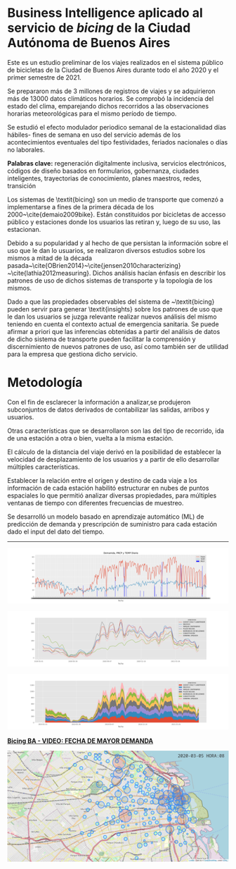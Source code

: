 # Business Intelligence aplicado al servicio de *bicing* de la Ciudad Autónoma de Buenos Aires

Este es un estudio preliminar de los viajes realizados en el sistema público de
bicicletas de la Ciudad de Buenos Aires durante todo el año 2020 y el primer
semestre de 2021.

Se prepararon más de 3 millones de registros de viajes y se adquirieron más de
13000 datos climáticos horarios. Se comprobó la incidencia
del estado del clima, emparejando dichos recorridos a las observaciones
horarias meteorológicas para el mismo período de tiempo.

Se estudió el efecto modulador periodico semanal de la estacionalidad días
hábiles- fines de semana en uso del servicio además de los acontecimientos
eventuales del tipo festividades, feriados nacionales o días
no laborales.

**Palabras clave:** regeneración digitalmente inclusiva, servicios electrónicos,
códigos de diseño basados en formularios, gobernanza, ciudades inteligentes,
trayectorias de conocimiento, planes maestros, redes, 
transición

Los sistemas de \textit{bicing} son un medio de transporte que comenzó a implementarse a
fines de la primera década de los 2000~\cite{demaio2009bike}. Están
constituidos por bicicletas de accesso público y estaciones donde los usuarios
las retiran y, luego de su uso, las estacionan.

Debido a su popularidad y al hecho de que persistan la información sobre el uso
que le dan lo usuarios, se realizaron diversos estudios sobre los mismos a
mitad de la década pasada~\cite{OBrien2014}~\cite{jensen2010characterizing}
~\cite{lathia2012measuring}. Dichos análisis hacían énfasis en describir los
patrones de uso de dichos sistemas de transporte y la topología de los mismos. 

Dado a que las propiedades observables del sistema de ~\textit{bicing} pueden
servir para generar \textit{insights} sobre los patrones de uso que le dan los
usuarios se juzga relevante realizar nuevos análisis del mismo teniendo en
cuenta el contexto actual de emergencia sanitaria. Se puede afirmar a priori
que las inferencias obtenidas a partir del análisis de datos de dicho sistema
de transporte pueden facilitar la comprensión y discernimiento de nuevos
patrones de uso, así como también ser de utilidad para la empresa que gestiona
dicho servicio.

# Metodología

Con el fin de esclarecer la información a analizar,se produjeron subconjuntos de
datos derivados de contabilizar las salidas, arribos y usuarios.  

Otras características que se desarrollaron son las del tipo de recorrido, ida
de una estación a otra o bien, vuelta a la misma estación. 

El cálculo de la distancia del viaje derivó en la posibilidad de establecer la
velocidad de desplazamiento de los usuarios y a partir de ello desarrollar
múltiples características.

Establecer la relación entre el origen y destino de cada viaje a los
información de cada estación habilitó estructurar en nubes de puntos espaciales
lo que permitió analizar diversas propiedades, para múltiples ventanas de
tiempo con diferentes frecuencias de muestreo.  

Se desarrolló un modelo basado en aprendizaje automático (ML) de predicción de
demanda y prescripción de suministro para cada estación dado el input del dato
del tiempo.

- - - 

![Análisis de serie de tiempo de demanda y clima]( EDA/PNGs/clima.png "Análisis de serie de tiempo: Demanda y clima")

![Diaria de las estaciones más demandadas](EDA/PNGs/demandas.png "Estaciones más demandadas")

![Area de demanda](EDA/PNGs/demandaA.png "Area de demanda")

[**Bicing BA - VIDEO: FECHA DE MAYOR DEMANDA**](https://www.youtube.com/watch?v=_muR3drqs_Y)

![Distribución geográfica de la demanda de bicicletas text](EDA/ESDA/2020-03-05_08_map.png "Distribución geográfica de la demanda de bicicletas")




